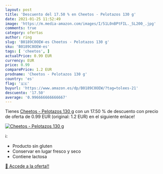 ```yaml
---
layout: post
title: 'Descuento del 17.50 % en Cheetos - Pelotazos 130 g'
date: 2021-01-25 11:52:49
image: 'https://m.media-amazon.com/images/I/51L0nBPtFIL._SL200_.jpg'
comments: true
category: ofertas
author: ring
slug: 'B0189C0OEW-es Cheetos - Pelotazos 130 g'
sku: 'B0189C0OEW-es'
tags: [ 'cheetos', ]
actualPrice: 0.99 EUR
currency: EUR
price: 0.99
comparePrice: 1.2 EUR
prodname: 'Cheetos - Pelotazos 130 g'
country: 'es'
flag: '🇪🇸'
buyurl: 'https://www.amazon.es/dp/B0189C0OEW/?tag=tolees-21'
descuento: '17.50'
average: '0.996666666666667'
---
```


Tienes [Cheetos - Pelotazos 130 g](https://www.amazon.es/dp/B0189C0OEW/?tag=tolees-21) con un 17.50 % de descuento con precio de oferta de 0.99 EUR (original: 1.2 EUR) en el siguiente enlace!

[![Cheetos - Pelotazos 130 g](https://m.media-amazon.com/images/I/51L0nBPtFIL._SL200_.jpg)](https://www.amazon.es/dp/B0189C0OEW/?tag=tolees-21)

ℹ️:

- Producto sin gluten
- Conservar en lugar fresco y seco
- Contiene lactosa

[🛒 Accede a la oferta!!](https://www.amazon.es/dp/B0189C0OEW/?tag=tolees-21)
